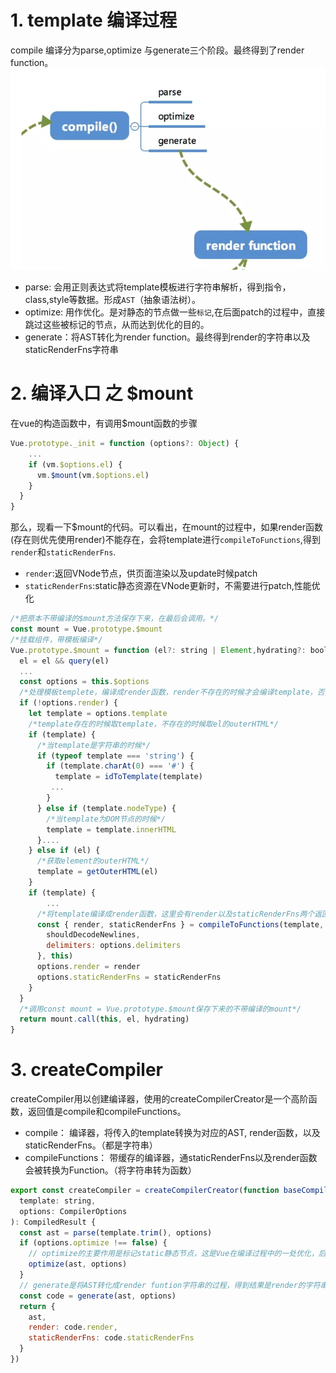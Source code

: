 # 1. template 编译过程
compile 编译分为parse,optimize 与generate三个阶段。最终得到了render function。<br>
![](./image/5.png)<br>
- parse: 会用正则表达式将template模板进行字符串解析，得到指令，class,style等数据。形成`AST`（抽象语法树）。
- optimize: 用作优化。是对静态的节点做一些`标记`,在后面patch的过程中，直接跳过这些被标记的节点，从而达到优化的目的。
- generate：将AST转化为render function。最终得到render的字符串以及staticRenderFns字符串
# 2. 编译入口 之 $mount
在vue的构造函数中，有调用$mount函数的步骤
```javascript
Vue.prototype._init = function (options?: Object) {
    ...
    if (vm.$options.el) {
      vm.$mount(vm.$options.el)
    }
  }
}
```
那么，现看一下$mount的代码。可以看出，在mount的过程中，如果render函数(存在则优先使用render)不能存在，会将template进行`compileToFunctions`,得到`render`和`staticRenderFns`.
- `render`:返回VNode节点，供页面渲染以及update时候patch
- `staticRenderFns`:static静态资源在VNode更新时，不需要进行patch,性能优化
```javascript
/*把原本不带编译的$mount方法保存下来，在最后会调用。*/
const mount = Vue.prototype.$mount
/*挂载组件，带模板编译*/
Vue.prototype.$mount = function (el?: string | Element,hydrating?: boolean): Component {
  el = el && query(el)
  ...
  const options = this.$options
  /*处理模板templete，编译成render函数，render不存在的时候才会编译template，否则优先使用render*/
  if (!options.render) {
    let template = options.template
    /*template存在的时候取template，不存在的时候取el的outerHTML*/
    if (template) {
      /*当template是字符串的时候*/
      if (typeof template === 'string') {
        if (template.charAt(0) === '#') {
          template = idToTemplate(template)
         ...
        }
      } else if (template.nodeType) {
        /*当template为DOM节点的时候*/
        template = template.innerHTML
      }....
    } else if (el) {
      /*获取element的outerHTML*/
      template = getOuterHTML(el)
    }
    if (template) {
        ...
      /*将template编译成render函数，这里会有render以及staticRenderFns两个返回，这是vue的编译时优化，static静态不需要在VNode更新时进行patch，优化性能*/
      const { render, staticRenderFns } = compileToFunctions(template, {
        shouldDecodeNewlines,
        delimiters: options.delimiters
      }, this)
      options.render = render
      options.staticRenderFns = staticRenderFns
    }
  }
  /*调用const mount = Vue.prototype.$mount保存下来的不带编译的mount*/
  return mount.call(this, el, hydrating)
}
```
# 3. createCompiler
createCompiler用以创建编译器，使用的createCompilerCreator是一个高阶函数，返回值是compile和compileFunctions。
- compile： 编译器，将传入的template转换为对应的AST, render函数，以及 staticRenderFns。（都是字符串）
- compileFunctions： 带缓存的编译器，通staticRenderFns以及render函数会被转换为Function。（将字符串转为函数）
```javascript
export const createCompiler = createCompilerCreator(function baseCompile (
  template: string,
  options: CompilerOptions
): CompiledResult {
  const ast = parse(template.trim(), options)
  if (options.optimize !== false) {
    // optimize的主要作用是标记static静态节点，这是Vue在编译过程中的一处优化，后面当update更新界面时，会有一个patch的过程，diff算法会直接跳过静态节点，从而减少了比较的过程，优化了patch的性能。
    optimize(ast, options)
  }
  // generate是将AST转化成render funtion字符串的过程，得到结果是render的字符串以及staticRenderFns字符串。
  const code = generate(ast, options)
  return {
    ast,
    render: code.render,
    staticRenderFns: code.staticRenderFns
  }
})
```
